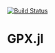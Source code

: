 [![Build Status](https://travis-ci.com/scls19fr/GPX.jl.svg?branch=master)](https://travis-ci.com/scls19fr/GPX.jl)

# GPX.jl